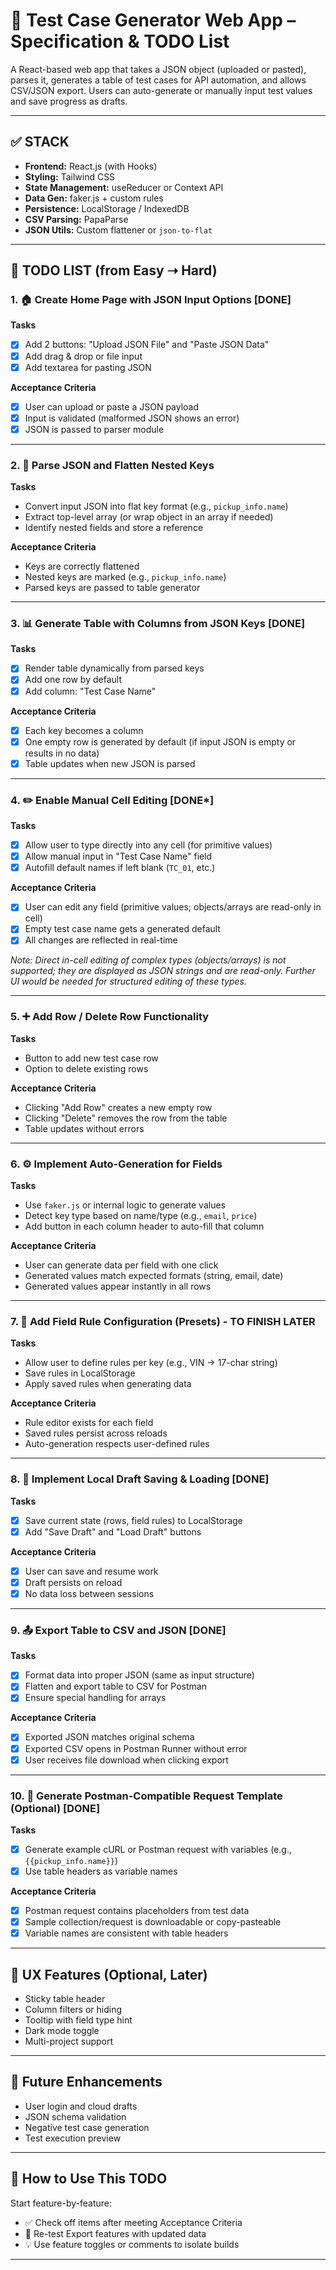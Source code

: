 # 🧪 Test Case Generator Web App – Specification & TODO List

A React-based web app that takes a JSON object (uploaded or pasted), parses it, generates a table of test cases for API automation, and allows CSV/JSON export. Users can auto-generate or manually input test values and save progress as drafts.

---

## ✅ STACK

- **Frontend:** React.js (with Hooks)
- **Styling:** Tailwind CSS
- **State Management:** useReducer or Context API
- **Data Gen:** faker.js + custom rules
- **Persistence:** LocalStorage / IndexedDB
- **CSV Parsing:** PapaParse
- **JSON Utils:** Custom flattener or `json-to-flat`

---

## 🚧 TODO LIST (from Easy ➝ Hard)

### 1. 🏠 Create Home Page with JSON Input Options [DONE]

**Tasks**
- [x] Add 2 buttons: "Upload JSON File" and "Paste JSON Data"
- [x] Add drag & drop or file input
- [x] Add textarea for pasting JSON

**Acceptance Criteria**
- [x] User can upload or paste a JSON payload
- [x] Input is validated (malformed JSON shows an error)
- [x] JSON is passed to parser module

---

### 2. 🧾 Parse JSON and Flatten Nested Keys

**Tasks**
- Convert input JSON into flat key format (e.g., `pickup_info.name`)
- Extract top-level array (or wrap object in an array if needed)
- Identify nested fields and store a reference

**Acceptance Criteria**
- Keys are correctly flattened
- Nested keys are marked (e.g., `pickup_info.name`)
- Parsed keys are passed to table generator

---

### 3. 📊 Generate Table with Columns from JSON Keys [DONE]

**Tasks**
- [x] Render table dynamically from parsed keys
- [x] Add one row by default
- [x] Add column: "Test Case Name"

**Acceptance Criteria**
- [x] Each key becomes a column
- [x] One empty row is generated by default (if input JSON is empty or results in no data)
- [x] Table updates when new JSON is parsed

---

### 4. ✏️ Enable Manual Cell Editing [DONE*]

**Tasks**
- [x] Allow user to type directly into any cell (for primitive values)
- [x] Allow manual input in "Test Case Name" field
- [x] Autofill default names if left blank (`TC_01`, etc.)

**Acceptance Criteria**
- [x] User can edit any field (primitive values; objects/arrays are read-only in cell)
- [x] Empty test case name gets a generated default
- [x] All changes are reflected in real-time

*Note: Direct in-cell editing of complex types (objects/arrays) is not supported; they are displayed as JSON strings and are read-only. Further UI would be needed for structured editing of these types.*

---

### 5. ➕ Add Row / Delete Row Functionality

**Tasks**
- Button to add new test case row
- Option to delete existing rows

**Acceptance Criteria**
- Clicking "Add Row" creates a new empty row
- Clicking "Delete" removes the row from the table
- Table updates without errors

---

### 6. ⚙️ Implement Auto-Generation for Fields

**Tasks**
- Use `faker.js` or internal logic to generate values
- Detect key type based on name/type (e.g., `email`, `price`)
- Add button in each column header to auto-fill that column

**Acceptance Criteria**
- User can generate data per field with one click
- Generated values match expected formats (string, email, date)
- Generated values appear instantly in all rows

---

### 7. 🎯 Add Field Rule Configuration (Presets) - TO FINISH LATER

**Tasks**
- Allow user to define rules per key (e.g., VIN → 17-char string)
- Save rules in LocalStorage
- Apply saved rules when generating data

**Acceptance Criteria**
- Rule editor exists for each field
- Saved rules persist across reloads
- Auto-generation respects user-defined rules

---

### 8. 💾 Implement Local Draft Saving & Loading [DONE]

**Tasks**
- [x] Save current state (rows, field rules) to LocalStorage
- [x] Add "Save Draft" and "Load Draft" buttons

**Acceptance Criteria**
- [x] User can save and resume work
- [x] Draft persists on reload
- [x] No data loss between sessions

---

### 9. 📤 Export Table to CSV and JSON [DONE]

**Tasks**
- [x] Format data into proper JSON (same as input structure)
- [x] Flatten and export table to CSV for Postman
- [x] Ensure special handling for arrays

**Acceptance Criteria**
- [x] Exported JSON matches original schema
- [x] Exported CSV opens in Postman Runner without error
- [x] User receives file download when clicking export

---

### 10. 🧪 Generate Postman-Compatible Request Template (Optional) [DONE]

**Tasks**
- [x] Generate example cURL or Postman request with variables (e.g., `{{pickup_info.name}}`)
- [x] Use table headers as variable names

**Acceptance Criteria**
- [x] Postman request contains placeholders from test data
- [x] Sample collection/request is downloadable or copy-pasteable
- [x] Variable names are consistent with table headers

---

## 🎨 UX Features (Optional, Later)

- Sticky table header
- Column filters or hiding
- Tooltip with field type hint
- Dark mode toggle
- Multi-project support

---

## 🔐 Future Enhancements

- User login and cloud drafts
- JSON schema validation
- Negative test case generation
- Test execution preview

---

## 🏁 How to Use This TODO

Start feature-by-feature:
- ✅ Check off items after meeting Acceptance Criteria
- 🔁 Re-test Export features with updated data
- 💡 Use feature toggles or comments to isolate builds

---
